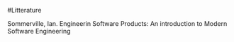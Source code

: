 #Litterature 

Sommerville, Ian. Engineerin Software Products: An introduction to Modern Software Engineering